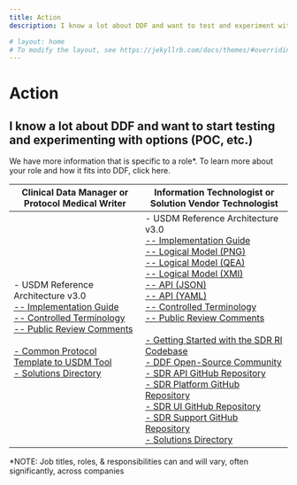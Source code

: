 ```yaml
---
title: Action
description: I know a lot about DDF and want to test and experiment with options

# layout: home
# To modify the layout, see https://jekyllrb.com/docs/themes/#overriding-theme-defaults
---
```

# Action
## I know a lot about DDF and want to start testing and experimenting with options (POC, etc.)

We have more information that is specific to a role*. To learn more about your role and how it fits into DDF, click here.

|Clinical Data Manager or Protocol Medical Writer                  | Information Technologist or Solution Vendor Technologist                                 |
|------------------------------------------------------------------|------------------------------------------------------------------------------------------|
|- USDM Reference Architecture v3.0 <br><a target="_blank" href="https://github.com/cdisc-org/DDF-RA/blob/v3.0.0/Deliverables/IG/USDM-IG.pdf">-- Implementation Guide</a><br><a target="_blank" href="https://github.com/cdisc-org/DDF-RA/blob/v3.0.0/Deliverables/UML/USDM_UML.png">-- Controlled Terminology</a><br><a target="_blank" href="https://www.cdisc.org/sites/default/files/2024-04/USDM%20v3.0%20Public%20Review%20Comments-1.xlsx">-- Public Review Comments</a><br><br> [- Common Protocol Template to USDM Tool](utilities.md)<br>[- Solutions Directory](https://transcelerate.github.io/ddf-directory/directory/directory.html)|- USDM Reference Architecture v3.0 <br><a target="_blank" href="https://github.com/cdisc-org/DDF-RA/blob/v3.0.0/Deliverables/IG/USDM-IG.pdf">-- Implementation Guide</a><br><a target="_blank" href="https://github.com/cdisc-org/DDF-RA/blob/v3.0.0/Deliverables/UML/USDM_UML.png">-- Logical Model (PNG)</a><br><a target="_blank" href="https://github.com/cdisc-org/DDF-RA/blob/v3.0.0/Deliverables/UML/USDM_UML.qea">-- Logical Model (QEA)</a><br><a target="_blank" href="https://github.com/cdisc-org/DDF-RA/blob/v3.0.0/Deliverables/UML/USDM_UML.xmi">-- Logical Model (XMI)</a><br><a target="_blank" href="https://github.com/cdisc-org/DDF-RA/blob/v3.0.0/Deliverables/API/USDM_API.json">-- API (JSON)</a><br><a target="_blank" href="https://github.com/cdisc-org/DDF-RA/blob/v3.0.0/Deliverables/API/USDM_API.yaml">-- API (YAML)</a><br><a target="_blank" href="https://github.com/cdisc-org/DDF-RA/blob/v3.0.0/Deliverables/CT/USDM_CT.xlsx">-- Controlled Terminology</a><br><a target="_blank" href="https://www.cdisc.org/sites/default/files/2024-04/USDM%20v3.0%20Public%20Review%20Comments-1.xlsx">-- Public Review Comments</a><br><br>[- Getting Started with the SDR RI Codebase](sdr-ri-codebase-access.md)<br> [- DDF Open-Source Community](community.md)<br> <a target="_blank" href="https://github.com/transcelerate/ddf-sdr-api">- SDR API GitHub Repository</a><br><a target="_blank" href="https://github.com/transcelerate/ddf-sdr-platform">- SDR Platform GitHub Repository</a><br><a target="_blank" href="https://github.com/transcelerate/ddf-sdr-ui">- SDR UI GitHub Repository</a><br><a target="_blank" href="https://github.com/transcelerate/ddf-sdr-support">- SDR Support GitHub Repository</a><br>[- Solutions Directory](https://transcelerate.github.io/ddf-directory/directory/directory.html)|

*NOTE: Job titles, roles, & responsibilities can and will vary, often significantly, across companies

